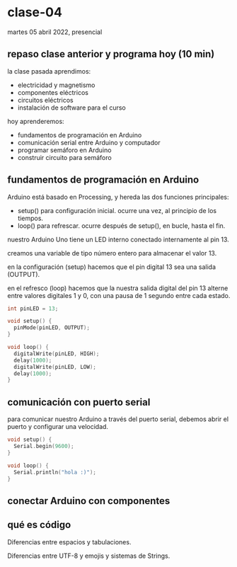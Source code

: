 # clase-04

martes 05 abril 2022, presencial

## repaso clase anterior y programa hoy (10 min)

la clase pasada aprendimos:

* electricidad y magnetismo
* componentes eléctricos
* circuitos eléctricos
* instalación de software para el curso

hoy aprenderemos:

* fundamentos de programación en Arduino
* comunicación serial entre Arduino y computador
* programar semáforo en Arduino
* construir circuito para semáforo

## fundamentos de programación en Arduino

Arduino está basado en Processing, y hereda las dos funciones principales:

* setup() para configuración inicial. ocurre una vez, al principio de los tiempos.
* loop() para refrescar. ocurre después de setup(), en bucle, hasta el fin.

nuestro Arduino Uno tiene un LED interno conectado internamente al pin 13.

creamos una variable de tipo número entero para almacenar el valor 13.

en la configuración (setup) hacemos que el pin digital 13 sea una salida (OUTPUT).

en el refresco (loop) hacemos que la nuestra salida digital del pin 13 alterne entre valores digitales 1 y 0, con una pausa de 1 segundo entre cada estado.

```C++
int pinLED = 13;

void setup() {
  pinMode(pinLED, OUTPUT);
}

void loop() {
  digitalWrite(pinLED, HIGH);
  delay(1000);
  digitalWrite(pinLED, LOW);
  delay(1000);
}
```



## comunicación con puerto serial

para comunicar nuestro Arduino a través del puerto serial, debemos abrir el puerto y configurar una velocidad.

```C++
void setup() {
  Serial.begin(9600);
}

void loop() {
  Serial.println("hola :)");
}
```

## conectar Arduino con componentes

## qué es código

Diferencias entre espacios y tabulaciones.

Diferencias entre UTF-8 y emojis y sistemas de Strings.

